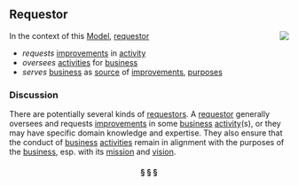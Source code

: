 ## Requestor

<img src="https://rawgithub.com/nikboyd/sample-domain/master/images/requestor.svg" align="right"/>

In the context of this [Model](model.md), [requestor](https://github.com/nikboyd/sample-domain/blob/master/requestor.md)

* <i>requests</i> [improvements](https://github.com/nikboyd/sample-domain/blob/master/improvement.md) in [activity](https://github.com/nikboyd/sample-domain/blob/master/activity.md)
* <i>oversees</i> [activities](https://github.com/nikboyd/sample-domain/blob/master/activity.md) for [business](https://github.com/nikboyd/sample-domain/blob/master/business.md)
* <i>serves</i> [business](https://github.com/nikboyd/sample-domain/blob/master/business.md) as [source](https://github.com/nikboyd/sample-domain/blob/master/source.md) of [improvements](https://github.com/nikboyd/sample-domain/blob/master/improvement.md), [purposes](https://github.com/nikboyd/sample-domain/blob/master/purpose.md)

### Discussion

There are potentially several kinds of [requestors](https://github.com/nikboyd/sample-domain/blob/master/requestor.md).
A [requestor](https://github.com/nikboyd/sample-domain/blob/master/requestor.md) generally oversees and requests [improvements](https://github.com/nikboyd/sample-domain/blob/master/improvement.md) in some [business](https://github.com/nikboyd/sample-domain/blob/master/business.md) [activity](https://github.com/nikboyd/sample-domain/blob/master/activity.md)(s),
or they may have specific domain knowledge and expertise.
They also ensure that the conduct of [business](https://github.com/nikboyd/sample-domain/blob/master/business.md) [activities](https://github.com/nikboyd/sample-domain/blob/master/activity.md) remain in alignment with the purposes of the [business](https://github.com/nikboyd/sample-domain/blob/master/business.md),
esp. with its [mission](https://github.com/nikboyd/sample-domain/blob/master/mission.md) and [vision](https://github.com/nikboyd/sample-domain/blob/master/vision.md).


<h4 align="center"><b>&sect; &sect; &sect;</b></h4>
